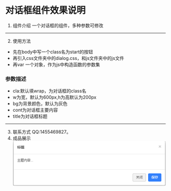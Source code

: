 # 对话框组件效果说明 #
1. 组件介绍
一个对话框的组件，多种参数可修改
************************************
2. 使用方法
* 先在body中写一个class名为start的按钮
* 再引入css文件夹中的dialog.css，和js文件夹中的js文件
* 再var 一个对象，作为js中构造函数的参数集
### 参数描述
* cla:默认填wrap，为对话框的class名
* w为宽，默认为600px,h为高默认为200px
* bg为背景颜色，默认为灰色
* cont为对话框主要内容
* title为对话框标题
************************************
3. 联系方式
QQ:1455469827。
4. 成品展示
![我是图片](images/shuoming.png)